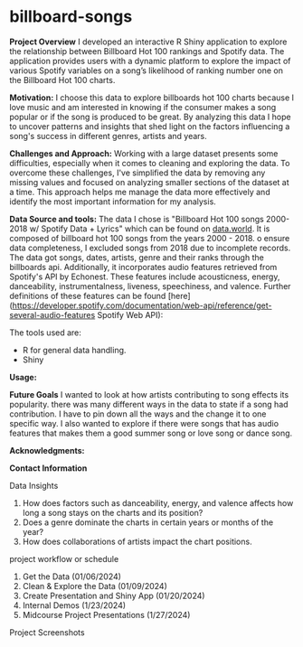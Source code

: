 # billboard-songs

**Project Overview**
I developed an interactive R Shiny application to explore the relationship between Billboard Hot 100 rankings and Spotify data. The application provides users with a dynamic platform to explore the impact of various Spotify variables on a song’s likelihood of ranking number one on the Billboard Hot 100 charts.
 
 **Motivation:**
 I choose this data to explore billboards hot 100 charts because I love music and am interested in knowing if the consumer makes a song popular or if the song is produced to be great. By analyzing this data I hope to uncover patterns and insights that shed light on the factors influencing a song's success in different genres, artists and years.
 
**Challenges and Approach:**
 Working with a large dataset presents some difficulties, especially when it comes to cleaning and exploring the data. To overcome these challenges, I've simplified the data by removing any missing values and focused on analyzing smaller sections of the dataset at a time. This approach helps me manage the data more effectively and identify the most important information for my analysis.


**Data Source and tools:**
The data I chose is "Billboard Hot 100 songs 2000-2018 w/ Spotify Data + Lyrics" which can be found on [data.world](https://data.world/typhon/billboard-hot-100-songs-2000-2018-w-spotify-data-lyrics). It is composed of billboard hot 100 songs from the years 2000 - 2018. o ensure data completeness, I excluded songs from 2018 due to incomplete records. The data got songs, dates, artists, genre and their ranks through the billboards api. Additionally, it incorporates audio features retrieved from Spotify's API by Echonest. These features include acousticness, energy, danceability, instrumentalness, liveness, speechiness, and valence. Further definitions of these features can be found [here](https://developer.spotify.com/documentation/web-api/reference/get-several-audio-features Spotify Web API):

The tools used are:
- R for general data handling.
- Shiny


**Usage:**



**Future Goals**
I wanted to look at how artists contributing to song effects its popularity. there was many different ways in the data to state if a song had contribution. I have to pin down all the ways and the change it to one specific way. I also wanted to explore if there were songs that has audio features that makes them a good summer song or love song or dance song. 

**Acknowledgments:**


**Contact Information**


Data Insights

1. How does factors such as danceability, energy, and valence affects how long a song stays on the charts and its position?
3. Does a genre dominate the charts in certain years or months of the year?
4. How does collaborations of artists impact the chart positions.




project workflow or schedule

1.	Get the Data (01/06/2024)
2.	Clean & Explore the Data (01/09/2024)
3.	Create Presentation and Shiny App (01/20/2024)
4.	Internal Demos (1/23/2024)
5.	Midcourse Project Presentations (1/27/2024)




Project Screenshots

